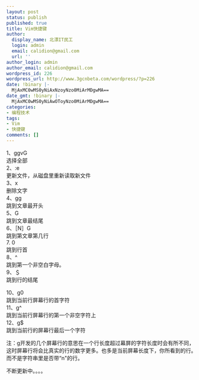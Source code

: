 ```yaml
---
layout: post
status: publish
published: true
title: Vim快捷键
author:
  display_name: 北漂IT民工
  login: admin
  email: calidion@gmail.com
  url: ''
author_login: admin
author_email: calidion@gmail.com
wordpress_id: 226
wordpress_url: http://www.3gcnbeta.com/wordpress/?p=226
date: !binary |-
  MjAxMC0wMS0yNiAxNzoyNzo0MiArMDgwMA==
date_gmt: !binary |-
  MjAxMC0wMS0yNiAwOToyNzo0MiArMDgwMA==
categories:
- 编程技术
tags:
- Vim
- 快捷键
comments: []
---
```

<p>1、ggvG<br />
选择全部<br />
2、:e<br />
更新文件，从磁盘里重新读取新文件<br />
3、x<br />
删除文字<br />
4、gg<br />
跳到文章最开头<br />
5、G<br />
跳到文章最结尾<br />
6、［N］G<br />
跳到第文章第几行<br />
7. 0<br />
跳到行首<br />
8、^<br />
跳到第一个非空白字母。<br />
9、＄<br />
跳到行的结尾</p>
<p>10、g0<br />
跳到当前行屏幕行的首字符<br />
11、g^<br />
跳到当前行屏幕行的第一个非空字符上<br />
12、g$<br />
跳到当前行的屏幕行最后一个字符 </p>
<p>注：g开发的几个屏幕行的意思在一个行长度超过幕屏的字符长度时会有所不同，这时屏幕行将会比真实的行的数字更多。也多是当前屏幕长度下，你所看到的行。而不是字符串里是否带&ldquo;n"的行。</p>
<p>不断更新中。。。。</p>
